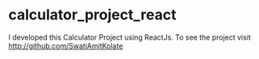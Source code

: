 # calculator_project_react
I developed this Calculator Project using ReactJs. To see the project visit  http://github.com/SwatiAmitKolate
